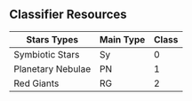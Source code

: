 ## Classifier Resources

| Stars Types       | Main Type | Class |
|-------------------|-----------|-------|
| Symbiotic Stars   | Sy        | 0     |
| Planetary Nebulae | PN        | 1     |
| Red Giants        | RG        | 2     |
